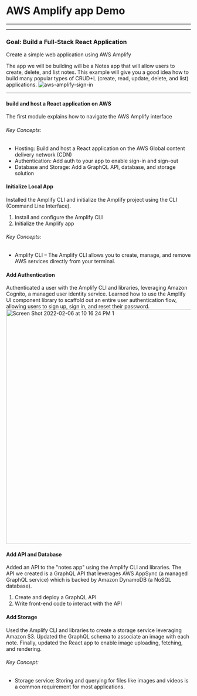 # AWS Amplify app Demo

---

---

### Goal: Build a Full-Stack React Application

Create a simple web application using AWS Amplify

The app we will be building will be a Notes app that will allow users to create, delete, and list notes. This example will give you a good idea how to build many popular types of CRUD+L (create, read, update, delete, and list) applications.
![aws-amplify-sign-in](https://user-images.githubusercontent.com/75241036/153519176-933f6a76-4cb1-413e-b038-74c49f371abc.gif)

---

#### build and host a React application on AWS

The first module explains how to navigate the AWS Amplify interface

###### Key Concepts:

-   Hosting: Build and host a React application on the AWS Global content delivery network (CDN)
-   Authentication: Add auth to your app to enable sign-in and sign-out
-   Database and Storage: Add a GraphQL API, database, and storage solution

#### Initialize Local App
Installed the Amplify CLI and initialize the Amplify project using the CLI (Command Line Interface).

1. Install and configure the Amplify CLI
2. Initialize the Amplify app

###### Key Concepts:
- Amplify CLI – The Amplify CLI allows you to create, manage, and remove AWS services directly from your terminal.

#### Add Authentication
Authenticated a user with the Amplify CLI and libraries, leveraging Amazon Cognito, a managed user identity service. Learned how to use the Amplify UI component library to scaffold out an entire user authentication flow, allowing users to sign up, sign in, and reset their password.
<img width="640" alt="Screen Shot 2022-02-06 at 10 16 24 PM 1" src="https://user-images.githubusercontent.com/75241036/152734649-d35d4cef-3e9f-4d04-a2d0-18099eebff4e.png">

#### Add API and Database
Added an API to the "notes app" using the Amplify CLI and libraries. The API we created is a GraphQL API that leverages AWS AppSync (a managed GraphQL service) which is backed by Amazon DynamoDB (a NoSQL database).

1. Create and deploy a GraphQL API
2. Write front-end code to interact with the API

#### Add Storage
Used the Amplify CLI and libraries to create a storage service leveraging Amazon S3. Updated the GraphQL schema to associate an image with each note. Finally, updated the React app to enable image uploading, fetching, and rendering.

###### Key Concept:
- Storage service: Storing and querying for files like images and videos is a common requirement for most applications. 
